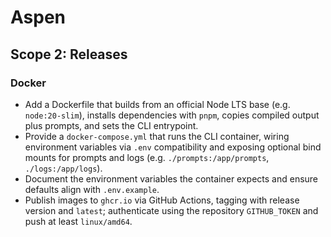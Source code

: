 # Aspen
## Scope 2: Releases

### Docker
- Add a Dockerfile that builds from an official Node LTS base (e.g. `node:20-slim`), installs dependencies with `pnpm`, copies compiled output plus prompts, and sets the CLI entrypoint.
- Provide a `docker-compose.yml` that runs the CLI container, wiring environment variables via `.env` compatibility and exposing optional bind mounts for prompts and logs (e.g. `./prompts:/app/prompts`, `./logs:/app/logs`).
- Document the environment variables the container expects and ensure defaults align with `.env.example`.
- Publish images to `ghcr.io` via GitHub Actions, tagging with release version and `latest`; authenticate using the repository `GITHUB_TOKEN` and push at least `linux/amd64`.
